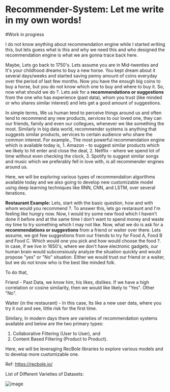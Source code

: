 # Recommender-System: Let me write in my own words!

#Work in progress

I do not know anything about recommendation engine while I started writing this, but lets guess what is this and why we need this and who designed the recommendation engine is what we are gonna trace back here. 

Maybe, Lets go back to 1750's. Lets assume you are in Mid-twenties and It's your childhood dreams to buy a new horse. You kept dream about it several days/weeks and started saving penny amount of coins everyday over the period of last few months. Now you have the enough big coins to buy a horse, but you do not know which one to buy and where to buy it. So, now what should we do ?. Lets ask for a **recommendations or suggestions** from the one who has experience (past data), whom you trust (like minded or who shares similar interest) and lets get a good amount of suggestions. 

In simple terms, We us human tend to perceive things around us and often tend to recommend any new products, services to our loved one, they can our friends, family and even our collegues, whenever we like something the most. Similarly in big data world, recommender systems is anything that suggests similar products, services to certain audience who share the common interest. For example., The most powerful recommendation engine which is available today is, 1. Amazon - to suggest similar products which we likely to hit enter and close the deal, 2. Netflix - where we spend lot of time without even checking the clock, 3. Spotify to suggest similar songs and music which we preferably fell in love with, is all recommender engines around us. 

Here, we will be exploring various types of recommendation algorithms available today and we also going to develop new customizable model using deep learning techniques like RNN, CNN, and LSTM, over several iterations.


**Restaurant Example:**
Lets, start with the basic question, how and with whom would you recommend ?. To answer this, lets go restaraunt and I'm feeling like hungry now. Now, I would try some new food which I haven't done it before and at the same time I don't want to spend money and waste my time to try something which I may not like. Now, what we do is ask for a **recommendations or suggestions** from a friend or waiter over there. Lets assume, we got few suggestions from our friends to try for Food A, Food B and Food C. Which would one you pick and how would choose the food ?. In case, if we live in 1650's, where we don't have electronic gadgets, our human brain would subconsiously analyze the situation quickly and would propose "yes" or "No" situation. Either we would trust our friend or a waiter, but we do not know who is the best like minded folk. 

To do that, 

Friend - Past Data, we know him, his likes, dislikes. If we have a high correlation or cosine similarity, then we would like likely to "Yes". Other "No".

Waiter (in the restaurant) - In this case, Its like a new user data, where you try it out and see, little risk for the first time. 

Similary, In modern days there are varieties of recommendation systems available and below are the two primary types:
1. Collaborative Filtering (User to User), and
2. Content Based Filtering (Product to Product).

Here, we will be leveraging RecBole libraries to explore various models and to develop more customizable one.

Ref: https://recbole.io/

List of Different Varieties of Datasets:

![image](https://github.com/user-attachments/assets/e842adf0-6eaa-48b7-9ffa-68312db0788e)

